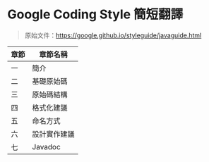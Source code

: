 Google Coding Style 簡短翻譯
=======




>原始文件：https://google.github.io/styleguide/javaguide.html

**章節**|**章節名稱**
-|-
一|簡介
二|基礎原始碼
三|原始碼結構
四|格式化建議
五|命名方式
六|設計實作建議
七|Javadoc
